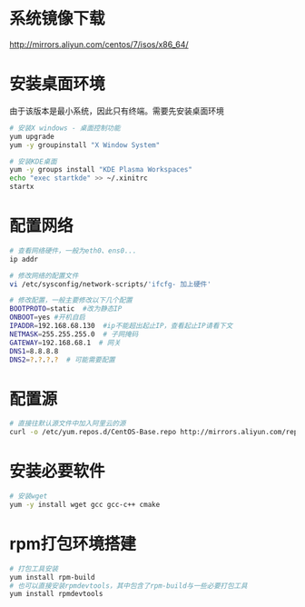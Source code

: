 # 系统镜像下载
http://mirrors.aliyun.com/centos/7/isos/x86_64/

# 安装桌面环境
由于该版本是最小系统，因此只有终端。需要先安装桌面环境
```sh
# 安装X windows - 桌面控制功能
yum upgrade
yum -y groupinstall "X Window System"

# 安装KDE桌面
yum -y groups install "KDE Plasma Workspaces"
echo "exec startkde" >> ~/.xinitrc
startx
```

# 配置网络
```sh
# 查看网络硬件，一般为eth0、ens0...
ip addr

# 修改网络的配置文件
vi /etc/sysconfig/network-scripts/'ifcfg- 加上硬件'

# 修改配置，一般主要修改以下几个配置
BOOTPROTO=static  #改为静态IP
ONBOOT=yes #开机自启
IPADDR=192.168.68.130  #ip不能超出起止IP，查看起止IP请看下文
NETMASK=255.255.255.0  # 子网掩码
GATEWAY=192.168.68.1  # 网关
DNS1=8.8.8.8
DNS2=?.?.?.?  # 可能需要配置
```

# 配置源
```sh
# 直接往默认源文件中加入阿里云的源
curl -o /etc/yum.repos.d/CentOS-Base.repo http://mirrors.aliyun.com/repo/Centos-7.repo
```

# 安装必要软件
```sh
# 安装wget
yum -y install wget gcc gcc-c++ cmake
```

# rpm打包环境搭建
```sh
# 打包工具安装
yum install rpm-build
# 也可以直接安装rpmdevtools，其中包含了rpm-build与一些必要打包工具
yum install rpmdevtools
```